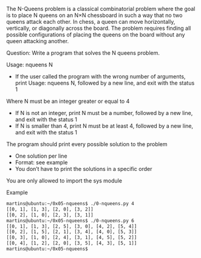 The N-Queens problem is a classical combinatorial problem where the goal is to place N queens on an N×N chessboard in such a way that no two queens attack each other. In chess, a queen can move horizontally, vertically, or diagonally across the board. The problem requires finding all possible configurations of placing the queens on the board without any queen attacking another.

Question:
Write a program that solves the N queens problem.

Usage: nqueens N
- If the user called the program with the wrong number of arguments, print Usage: nqueens N, followed by a new line, and exit with the status 1

Where N must be an integer greater or equal to 4
- If N is not an integer, print N must be a number, followed by a new line, and exit with the status 1
- If N is smaller than 4, print N must be at least 4, followed by a new line, and exit with the status 1

The program should print every possible solution to the problem
- One solution per line
- Format: see example
- You don’t have to print the solutions in a specific order

You are only allowed to import the sys module

Example
```bash
martins@ubuntu:~/0x05-nqueens$ ./0-nqueens.py 4
[[0, 1], [1, 3], [2, 0], [3, 2]]
[[0, 2], [1, 0], [2, 3], [3, 1]]
martins@ubuntu:~/0x05-nqueens$ ./0-nqueens.py 6
[[0, 1], [1, 3], [2, 5], [3, 0], [4, 2], [5, 4]]
[[0, 2], [1, 5], [2, 1], [3, 4], [4, 0], [5, 3]]
[[0, 3], [1, 0], [2, 4], [3, 1], [4, 5], [5, 2]]
[[0, 4], [1, 2], [2, 0], [3, 5], [4, 3], [5, 1]]
martins@ubuntu:~/0x05-nqueens$ 
```
